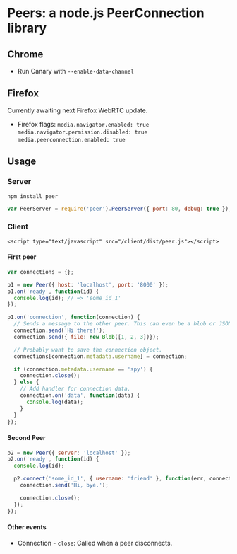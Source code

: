# Peers: a node.js PeerConnection library #


## Chrome ##

* Run Canary with `--enable-data-channel`


## Firefox ##

Currently awaiting next Firefox WebRTC update.

* Firefox flags:
  `media.navigator.enabled: true`
  `media.navigator.permission.disabled: true`
  `media.peerconnection.enabled: true`

## Usage ##

### Server ###

`npm install peer`

```js
var PeerServer = require('peer').PeerServer({ port: 80, debug: true });
```

### Client ###

`<script type="text/javascript" src="/client/dist/peer.js"></script>`


#### First peer ####

```js
var connections = {};

p1 = new Peer({ host: 'localhost', port: '8000' });
p1.on('ready', function(id) {
  console.log(id); // => 'some_id_1'
});

p1.on('connection', function(connection) {
  // Sends a message to the other peer. This can even be a blob or JSON.
  connection.send('Hi there!');
  connection.send({ file: new Blob([1, 2, 3])});

  // Probably want to save the connection object.
  connections[connection.metadata.username] = connection;

  if (connection.metadata.username == 'spy') {
    connection.close();
  } else {
    // Add handler for connection data.
    connection.on('data', function(data) {
      console.log(data);
    }
  }
});

```

#### Second Peer ####

```js
p2 = new Peer({ server: 'localhost' });
p2.on('ready', function(id) {
  console.log(id);

  p2.connect('some_id_1', { username: 'friend' }, function(err, connection) {
    connection.send('Hi, bye.');

    connection.close();
  });
});
```

#### Other events ####

* Connection - `close`: Called when a peer disconnects.
